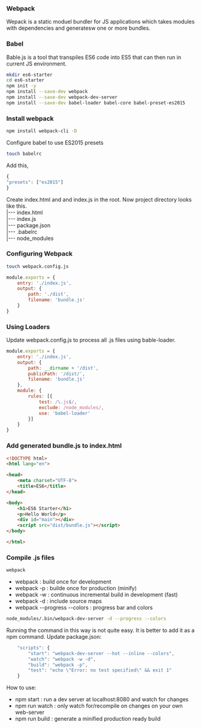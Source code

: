 ### Webpack
Wepack is a static moduel bundler for JS applications which takes modules with dependencies and generatesw one or more bundles.

### Babel
Bable.js is a tool that transpiles ES6 code into ES5 that can then run in current JS environment.

``` bash
mkdir es6-starter
cd es6-starter
npm init -y
npm install --save-dev webpack
npm install --save-dev webpack-dev-server
npm install --save-dev babel-loader babel-core babel-preset-es2015
```

### Install webpack 
``` bash
npm install webpack-cli -D
```

Configure babel to use ES2015 presets
``` bash
touch babelrc
```

Add this,
``` js
{
"presets": ["es2015"]
}
```

Create index.html and and index.js in the root.
Now project directory looks like this.  
|--- index.html  
|--- index.js  
|--- package.json  
|--- .babelrc  
|--- node_modules  

### Configuring Webpack
``` bash
touch webpack.config.js
```

``` js
module.exports = {
    entry: './index.js',
    output: {
        path: './dist',
        filename: 'bundle.js'
    }
}
```

### Using Loaders
Update webpack.config.js to process all .js files using bable-loader.  
``` js
module.exports = {
    entry: './index.js',
    output: {
        path: __dirname + '/dist',
        publicPath: '/dist/',
        filename: 'bundle.js'
    },
    module: {
        rules: [{
            test: /\.js$/,
            exclude: /node_modules/,
            use: 'babel-loader'
        }]
    }
}
```

### Add generated bundle.js to index.html
``` html
<!DOCTYPE html>
<html lang="en">

<head>
    <meta charset="UTF-8">
    <title>ES6</title>
</head>

<body>
    <h1>ES6 Starter</h1>
    <p>Hello World</p>
    <div id="main"></div>
    <script src="dist/bundle.js"></script>
</body>

</html>
```

### Compile .js files
``` bash
webpack
```

- webpack : build once for development
- webpack -p : builde once for production (minify)
- webpack -w : continuous incremental build in development (fast)
- webpack -d : include source maps
- webpack --progress --colors : progress bar and colors

``` bash
node_modules/.bin/webpack-dev-server -d --progress --colors
```
Running the command in this way is not quite easy. It is better to add it as a npm command.
Update package.json:
``` js
    "scripts": {
        "start": "webpack-dev-server --hot --inline --colors",
        "watch": "webpack -w -d",
        "build": "webpack -p",
        "test": "echo \"Error: no test specified\" && exit 1"
    }
```
How to use:
- npm start : run a dev server at localhost:8080 and watch for changes
- npm run watch : only watch for/recompile on changes on your own web-server
- npm run build : generate a minified production ready build